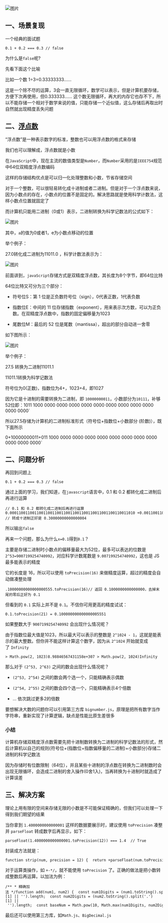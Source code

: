 ![图片](https://img-blog.csdnimg.cn/img_convert/6acef7aae368ab348f93d6c283c6f1ae.png)

## 一、场景复现

一个经典的面试题

```cobol
0.1 + 0.2 === 0.3 // false
```

为什么是`false`呢?

先看下面这个比喻

比如一个数 1÷3=0.33333333......

这是一个除不尽的运算，3会一直无限循环，数学可以表示，但是计算机要存储，方便下次再使用，但0.333333...... 这个数无限循环，再大的内存它也存不下，所以不能存储一个相对于数学来说的值，只能存储一个近似值，这么存储后再取出时自然就出现精度丢失问题

## 二、[浮点数](https://so.csdn.net/so/search?q=%E6%B5%AE%E7%82%B9%E6%95%B0&spm=1001.2101.3001.7020)

“浮点数”是一种表示数字的标准，整数也可以用浮点数的格式来存储

我们也可以理解成，浮点数就是小数

在`JavaScript`中，现在主流的数值类型是`Number`，而`Number`采用的是`IEEE754`规范中64位双精度浮点数编码

这样的存储结构优点是可以归一化处理整数和小数，节省存储空间

对于一个整数，可以很轻易转化成十进制或者二进制。但是对于一个浮点数来说，因为小数点的存在，小数点的位置不是固定的。解决思路就是使用科学计数法，这样小数点位置就固定了

而计算机只能用二进制（0或1）表示，二进制转换为科学记数法的公式如下：

![图片](https://img-blog.csdnimg.cn/img_convert/39759640a3378c2f55f5db43096db8a0.png)

其中，`a`的值为0或者1，e为小数点移动的位置

举个例子：

27.0转化成二进制为11011.0 ，科学计数法表示为：

![图片](https://img-blog.csdnimg.cn/img_convert/6743a30e92a1528b7ae7bae6f5e4b226.png)

前面讲到，`javaScript`存储方式是双精度浮点数，其长度为8个字节，即64位比特

64位比特又可分为三个部分：

-   符号位S：第 1 位是正负数符号位（sign），0代表正数，1代表负数
    
-   指数位E：中间的 11 位存储指数（exponent），用来表示次方数，可以为正负数。在双精度浮点数中，指数的固定偏移量为1023
    
-   尾数位M：最后的 52 位是尾数（mantissa），超出的部分自动进一舍零
    

如下图所示：

![图片](https://img-blog.csdnimg.cn/img_convert/b781b298f4be822fa85d21e2a0d520c7.png)

举个例子：

27.5 转换为二进制11011.1

11011.1转换为科学记数法

符号位为0(正数)，指数位为4+，1023+4，即1027

因为它是十进制的需要转换为二进制，即 `10000000011`，小数部分为`10111`，补够52位即：1011 1000 0000 0000 0000 0000 0000 0000 0000 0000 0000 0000 0000\`

所以27.5存储为计算机的二进制标准形式（符号位+指数位+小数部分 (阶数)），既下面所示

0+10000000011+011 1000 0000 0000 0000 0000 0000 0000 0000 0000 0000 0000 0000\`

## 二、问题分析

再回到问题上

```cobol
0.1 + 0.2 === 0.3 // false
```

通过上面的学习，我们知道，在`javascript`语言中，0.1 和 0.2 都转化成二进制后再进行运算

```cobol
// 0.1 和 0.2 都转化成二进制后再进行运算0.00011001100110011001100110011001100110011001100110011010 +0.0011001100110011001100110011001100110011001100110011010 =0.0100110011001100110011001100110011001100110011001100111 // 转成十进制正好是 0.30000000000000004
```

所以输出`false`

再来一个问题，那么为什么`x=0.1`得到`0.1`？

主要是存储二进制时小数点的偏移量最大为52位，最多可以表达的位数是`2^53=9007199254740992`，对应科学计数尾数是 `9.007199254740992`，这也是 JS 最多能表示的精度

它的长度是 16，所以可以使用 `toPrecision(16)` 来做精度运算，超过的精度会自动做凑整处理

```cobol
.10000000000000000555.toPrecision(16)// 返回 0.1000000000000000，去掉末尾的零后正好为 0.1
```

但看到的 `0.1` 实际上并不是 `0.1`。不信你可用更高的精度试试：

```cobol
0.1.toPrecision(21) = 0.100000000000000005551
```

如果整数大于 `9007199254740992` 会出现什么情况呢？

由于指数位最大值是1023，所以最大可以表示的整数是 `2^1024 - 1`，这就是能表示的最大整数。但你并不能这样计算这个数字，因为从 `2^1024` 开始就变成了 `Infinity`

```cobol
> Math.pow(2, 1023)8.98846567431158e+307 > Math.pow(2, 1024)Infinity
```

那么对于 `(2^53, 2^63)` 之间的数会出现什么情况呢？

-   `(2^53, 2^54)` 之间的数会两个选一个，只能精确表示偶数
    
-   `(2^54, 2^55)` 之间的数会四个选一个，只能精确表示4个倍数
    
-   ... 依次跳过更多2的倍数
    

要想解决大数的问题你可以引用第三方库 `bignumber.js`，原理是把所有数字当作字符串，重新实现了计算逻辑，缺点是性能比原生差很多

### 小结

计算机存储双精度浮点数需要先把十进制数转换为二进制的科学记数法的形式，然后计算机以自己的规则{符号位+(指数位+指数偏移量的二进制)+小数部分}存储二进制的科学记数法

因为存储时有位数限制（64位），并且某些十进制的浮点数在转换为二进制数时会出现无限循环，会造成二进制的舍入操作(0舍1入)，当再转换为十进制时就造成了计算误差

## 三、解决方案

理论上用有限的空间来存储无限的小数是不可能保证精确的，但我们可以处理一下得到我们期望的结果

当你拿到 `1.4000000000000001` 这样的数据要展示时，建议使用 `toPrecision` 凑整并 `parseFloat` 转成数字后再显示，如下：

```cobol
parseFloat(1.4000000000000001.toPrecision(12)) === 1.4  // True
```

封装成方法就是：

```cobol
function strip(num, precision = 12) {  return +parseFloat(num.toPrecision(precision));}
```

对于运算类操作，如 `+-*/`，就不能使用 `toPrecision` 了。正确的做法是把小数转成整数后再运算。以加法为例：

```cobol
/** * 精确加法 */function add(num1, num2) {  const num1Digits = (num1.toString().split('.')[1] || '').length;  const num2Digits = (num2.toString().split('.')[1] || '').length;  const baseNum = Math.pow(10, Math.max(num1Digits, num2Digits));  return (num1 * baseNum + num2 * baseNum) / baseNum;}
```

最后还可以使用第三方库，如`Math.js`、`BigDecimal.js`
